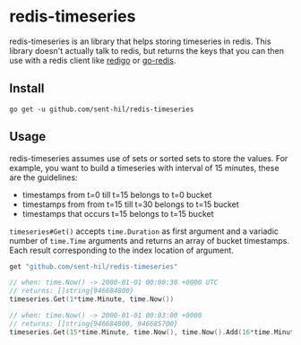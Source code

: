 # redis-timeseries

redis-timeseries is an library that helps storing timeseries in redis. This library doesn't actually talk to redis, but returns the keys that you can then use with a redis client like [redigo](https://github.com/garyburd/redigo) or [go-redis](https://github.com/go-redis/redis).

## Install

```
go get -u github.com/sent-hil/redis-timeseries
```

## Usage

redis-timeseries assumes use of sets or sorted sets to store the values. For example, you want to build a timeseries with interval of 15 minutes, these are the guidelines:

* timestamps from t=0 till t=15 belongs to t=0 bucket
* timestamps from from t=15 till t=30 belongs to t=15 bucket
* timestamps that occurs t=15 belongs to t=15 bucket

`timeseries#Get()` accepts `time.Duration` as first argument and a variadic number of `time.Time` arguments and returns an array of bucket timestamps. Each result corresponding to the index location of argument.

```go
get "github.com/sent-hil/redis-timeseries"

// when: time.Now() -> 2000-01-01 00:00:30 +0000 UTC
// returns: []string{946684800}
timeseries.Get(1*time.Minute, time.Now())

// when: time.Now() -> 2000-01-01 00:03:00 +0000
// returns: []string{946684800, 946685700}
timeseries.Get(15*time.Minute, time.Now(), time.Now().Add(16*time.Minute))
```
